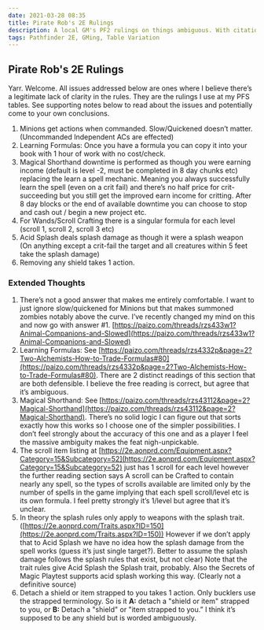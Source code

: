 ```yaml
---
date: 2021-03-28 08:35
title: Pirate Rob's 2E Rulings
description: A local GM's PF2 rulings on things ambiguous. With citation, of course. 
tags: Pathfinder 2E, GMing, Table Variation
---
```


## Pirate Rob's  2E Rulings

Yarr. Welcome. All issues addressed below are ones where I believe there’s a legitimate lack of clarity in the rules. They are the rulings I use at my PFS tables. See supporting notes below to read about the issues and potentially come to your own conclusions.

1. Minions get actions when commanded. Slow/Quickened doesn’t matter. (Uncommanded Independent ACs are effected)
1. Learning Formulas: Once you have a formula you can copy it into your book with 1 hour of work with no cost/check.
1.  Magical Shorthand downtime is performed as though you were earning income (default is level -2, must be completed in 8 day chunks etc) replacing the learn a spell mechanic. Meaning you always successfully learn the spell (even on a crit fail) and there’s no half price for crit-succeeding but you still get the improved earn income for critting. After 8 day blocks or the end of available downtime you can choose to stop and cash out / begin a new project etc.
1. For Wands/Scroll Crafting there is a singular formula for each level (scroll 1, scroll 2, scroll 3 etc)
1. Acid Splash deals splash damage as though it were a splash weapon (On anything except a crit-fail the target and all creatures within 5 feet take the splash damage)
1. Removing any shield takes 1 action.

### Extended Thoughts

1. There’s not a good answer that makes me entirely comfortable. I want to just ignore slow/quickened for Minions but that makes summoned zombies notably above the curve. I’ve recently changed my mind on this and now go with answer #1. [https://paizo.com/threads/rzs433w1?Animal-Companions-and-Slowed](https://paizo.com/threads/rzs433w1?Animal-Companions-and-Slowed)
2. Learning Formulas: See [https://paizo.com/threads/rzs4332p&page=2?Two-Alchemists-How-to-Trade-Formulas#80](https://paizo.com/threads/rzs4332p&page=2?Two-Alchemists-How-to-Trade-Formulas#80).  There are 2 distinct readings of this section that are both defensible. I believe the free reading is correct, but agree that it’s ambiguous.
3. Magical Shorthand: See [https://paizo.com/threads/rzs43112&page=2?Magical-Shorthand](https://paizo.com/threads/rzs43112&page=2?Magical-Shorthand). There’s no solid logic I can figure out that sorts exactly how this works so I choose one of the simpler possibilities. I don’t feel strongly about the accuracy of this one and as a player I feel the massive ambiguity makes the feat nigh-unpickable.
4.  The scroll item listing at [https://2e.aonprd.com/Equipment.aspx?Category=15&Subcategory=52](https://2e.aonprd.com/Equipment.aspx?Category=15&Subcategory=52) just has 1 scroll for each level however the further reading section says A scroll can be Crafted to contain nearly any spell, so the types of scrolls available are limited only by the number of spells in the game implying that each spell scroll/level etc is its own formula. I feel pretty strongly it’s 1/level but agree that it’s unclear.
5. In theory the splash rules only apply to weapons with the splash trait. ([https://2e.aonprd.com/Traits.aspx?ID=150](https://2e.aonprd.com/Traits.aspx?ID=150)) However if we don’t apply that to Acid Splash we have no idea how the splash damage from the spell works (guess it’s just single target?). Better to assume the splash damage follows the splash rules that exist, but not clear) Note that the trait rules give Acid Splash the Splash trait, probably. Also the Secrets of Magic Playtest supports acid splash working this way. (Clearly not a definitive source)
6. Detach a shield or item strapped to you takes 1 action. Only bucklers use the strapped terminology. So is it **A:** detach a "shield or item" strapped to you, or **B:** Detach a "shield" or "item strapped to you.” I think it’s supposed to be any shield but is worded ambiguously.

